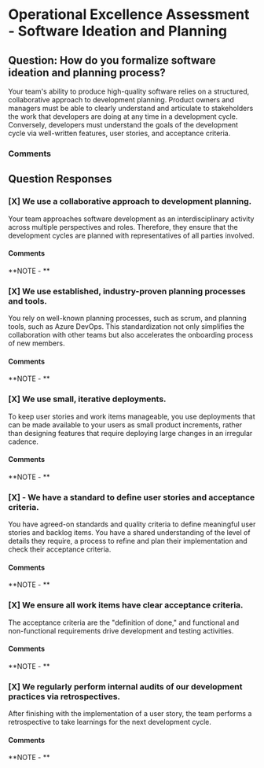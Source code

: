 # Operational Excellence Assessment - Software Ideation and Planning
## Question: How do you formalize software ideation and planning process?

Your team's ability to produce high-quality software relies on a structured, collaborative approach to development planning. Product owners and managers must be able to clearly understand and articulate to stakeholders the work that developers are doing at any time in a development cycle. Conversely, developers must understand the goals of the development cycle via well-written features, user stories, and acceptance criteria.


### Comments


## Question Responses

### [X] **We use a collaborative approach to development planning.**
Your team approaches software development as an interdisciplinary activity across multiple perspectives and roles. Therefore, they ensure that the development cycles are planned with representatives of all parties involved.
#### Comments


**NOTE - **


### [X] **We use established, industry-proven planning processes and tools.**
You rely on well-known planning processes, such as scrum, and planning tools, such as Azure DevOps. This standardization not only simplifies the collaboration with other teams but also accelerates the onboarding process of new members.
#### Comments


**NOTE - **

### [X] **We use small, iterative deployments.**
To keep user stories and work items manageable, you use deployments that can be made available to your users as small product increments, rather than designing features that require deploying large changes in an irregular cadence.
#### Comments


**NOTE - **

### [X] - **We have a standard to define user stories and acceptance criteria.**
You have agreed-on standards and quality criteria to define meaningful user stories and backlog items. You have a shared understanding of the level of details they require, a process to refine and plan their implementation and check their acceptance criteria.
#### Comments


**NOTE - **

### [X] **We ensure all work items have clear acceptance criteria.**
The acceptance criteria are the "definition of done," and functional and non-functional requirements drive development and testing activities.
#### Comments


**NOTE - **

### [X] **We regularly perform internal audits of our development practices via retrospectives.**
After finishing with the implementation of a user story, the team performs a retrospective to take learnings for the next development cycle.
#### Comments


**NOTE - **


